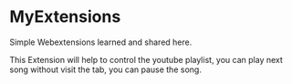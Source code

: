 # MyExtensions
Simple Webextensions learned and shared here.

This Extension will help to control the youtube playlist, you can play next song without visit the tab, you can pause the song.
